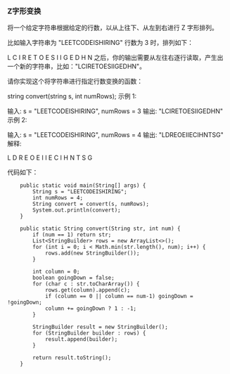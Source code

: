### Z字形变换

将一个给定字符串根据给定的行数，以从上往下、从左到右进行 Z 字形排列。

比如输入字符串为 "LEETCODEISHIRING" 行数为 3 时，排列如下：

L   C   I   R
E T O E S I I G
E   D   H   N
之后，你的输出需要从左往右逐行读取，产生出一个新的字符串，比如："LCIRETOESIIGEDHN"。

请你实现这个将字符串进行指定行数变换的函数：

string convert(string s, int numRows);
示例 1:

输入: s = "LEETCODEISHIRING", numRows = 3
输出: "LCIRETOESIIGEDHN"
示例 2:

输入: s = "LEETCODEISHIRING", numRows = 4
输出: "LDREOEIIECIHNTSG"
解释:

L     D     R
E   O E   I I
E C   I H   N
T     S     G

代码如下：

```
    public static void main(String[] args) {
        String s = "LEETCODEISHIRING";
        int numRows = 4;
        String convert = convert(s, numRows);
        System.out.println(convert);
    }

    public static String convert(String str, int num) {
        if (num == 1) return str;
        List<StringBuilder> rows = new ArrayList<>();
        for (int i = 0; i < Math.min(str.length(), num); i++) {
            rows.add(new StringBuilder());
        }

        int column = 0;
        boolean goingDown = false;
        for (char c : str.toCharArray()) {
            rows.get(column).append(c);
            if (column == 0 || column == num-1) goingDown = !goingDown;
            column += goingDown ? 1 : -1;
        }

        StringBuilder result = new StringBuilder();
        for (StringBuilder builder : rows) {
            result.append(builder);
        }

        return result.toString();
    }
```

